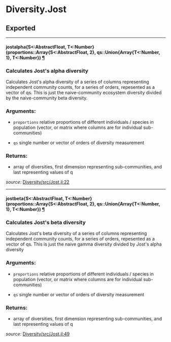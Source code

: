 # Diversity.Jost

## Exported

---

<a id="method__jostalpha.1" class="lexicon_definition"></a>
#### jostalpha{S<:AbstractFloat, T<:Number}(proportions::Array{S<:AbstractFloat, 2},  qs::Union{Array{T<:Number, 1}, T<:Number}) [¶](#method__jostalpha.1)
### Calculates Jost's alpha diversity

Calculates Jost's alpha diversity of a series of columns representing
independent community counts, for a series of orders, repesented as a
vector of qs. This is just the naive-community ecosystem diversity
divided by the naive-community beta diversity.

### Arguments:
- `proportions` relative proportions of different individuals / species
                in population (vector, or matrix where columns are
                for individual sub-communities)

- `qs` single number or vector of orders of diversity measurement

### Returns:
- array of diversities, first dimension representing sub-communities, and
  last representing values of q


*source:*
[Diversity/src/Jost.jl:22](file:///Users/richardr/.julia/v0.4/Diversity/src/Jost.jl)

---

<a id="method__jostbeta.1" class="lexicon_definition"></a>
#### jostbeta{S<:AbstractFloat, T<:Number}(proportions::Array{S<:AbstractFloat, 2},  qs::Union{Array{T<:Number, 1}, T<:Number}) [¶](#method__jostbeta.1)
### Calculates Jost's beta diversity

Calculates Jost's beta diversity of a series of columns representing
independent community counts, for a series of orders, repesented as a
vector of qs. This is just the naive gamma diversity divided by
Jost's alpha diversity

### Arguments:
- `proportions` relative proportions of different individuals / species
                in population (vector, or matrix where columns are
                for individual sub-communities)

- `qs` single number or vector of orders of diversity measurement

### Returns:
- array of diversities, first dimension representing sub-communities, and
  last representing values of q


*source:*
[Diversity/src/Jost.jl:49](file:///Users/richardr/.julia/v0.4/Diversity/src/Jost.jl)

